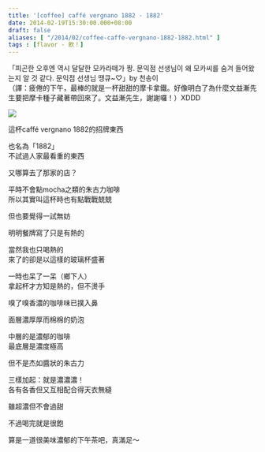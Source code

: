 ```yaml
---
title: '[coffee] caffé vergnano 1882 - 1882'
date: 2014-02-19T15:30:00.000+08:00
draft: false
aliases: [ "/2014/02/coffee-caffe-vergnano-1882-1882.html" ]
tags : [flavor - 飲！]
---
```


「피곤한 오후엔 역시 달달한 모카라떼가 짱. 문익점 선생님이 왜 모카씨를 숨겨 들어왔는지 알 것 같다. 문익점 선생님 땡큐~♡」by 천송이  
（譯：疲倦的下午，最棒的就是一杯甜甜的摩卡拿鐵。好像明白了為什麼文益漸先生要把摩卡種子藏著帶回來了。文益漸先生，謝謝囉！）XDDD  

[![](https://1.bp.blogspot.com/-SuTNpxVSP_Y/XC4JUZwceOI/AAAAAAAAD3A/GqUWrCBBnscUIoQRzSMXr7HqbtyImH2wgCLcBGAs/s640/67.jpg)](https://1.bp.blogspot.com/-SuTNpxVSP_Y/XC4JUZwceOI/AAAAAAAAD3A/GqUWrCBBnscUIoQRzSMXr7HqbtyImH2wgCLcBGAs/s1600/67.jpg)

這杯caffé vergnano 1882的招牌東西  

也名為「1882」  
不試過人家最看重的東西

又哪算去了那家的店？  
  
平時不會點mocha之類的朱古力咖啡  
所以其實叫這杯時也有點戰戰兢兢

但也要覺得一試無妨  
  
明明餐牌寫了只是有熱的

當然我也只喝熱的  
來了的卻是以這樣的玻璃杯盛著

一時也呆了一呆（鄉下人）  
拿起杯才方知是熱的，但不燙手

嗅了嗅香濃的咖啡味已撲入鼻

面層濃厚厚而棉棉的奶泡

中層的是濃郁的咖啡  
最底層是濃度極高

但不是杰如醬狀的朱古力  
  
三樣加起：就是濃濃濃！  
各有各香但又互相配合得天衣無縫

雖超濃但不會過甜  
  
不過喝完就是很飽

算是一道很美味濃郁的下午茶吧，真滿足～